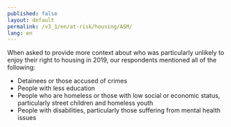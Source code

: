 ```yaml
---
published: false
layout: default
permalink: /v3_1/en/at-risk/housing/ASM/
lang: en
---
```

When asked to provide more context about who was particularly unlikely to enjoy their right to housing in 2019, our respondents mentioned all of the following:

-	Detainees or those accused of crimes
-	People with less education
-	People who are homeless or those with low social or economic status, particularly street children and homeless youth
-	People with disabilities, particularly those suffering from mental health issues

